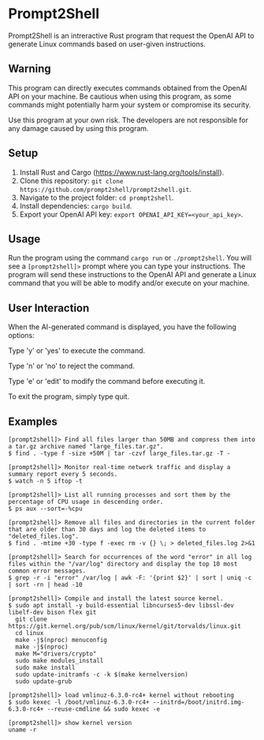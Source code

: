 # Prompt2Shell

Prompt2Shell is an intreractive Rust program that request the OpenAI API to generate Linux commands based on user-given instructions.

## Warning

This program can directly executes commands obtained from the OpenAI API on your machine. Be cautious when using this program, as some commands might potentially harm your system or compromise its security.

Use this program at your own risk. The developers are not responsible for any damage caused by using this program.

## Setup

1. Install Rust and Cargo (https://www.rust-lang.org/tools/install).
2. Clone this repository: `git clone https://github.com/prompt2shell/prompt2shell.git`.
3. Navigate to the project folder: `cd prompt2shell`.
4. Install dependencies: `cargo build`.
5. Export your OpenAI API key: `export OPENAI_API_KEY=<your_api_key>`.

## Usage

Run the program using the command `cargo run` or `./prompt2shell`. You will see a `[prompt2shell]>` prompt where you can type your instructions. The program will send these instructions to the OpenAI API and generate a Linux command that you will be able to modify and/or execute on your machine.

## User Interaction

When the AI-generated command is displayed, you have the following options:

Type 'y' or 'yes' to execute the command.

Type 'n' or 'no' to reject the command.

Type 'e' or 'edit' to modify the command before executing it.

To exit the program, simply type quit.

## Examples
```
[prompt2shell]> Find all files larger than 50MB and compress them into a tar.gz archive named "large_files.tar.gz".
$ find . -type f -size +50M | tar -czvf large_files.tar.gz -T -
```

```
[prompt2shell]> Monitor real-time network traffic and display a summary report every 5 seconds.
$ watch -n 5 iftop -t
```

```
[prompt2shell]> List all running processes and sort them by the percentage of CPU usage in descending order.
$ ps aux --sort=-%cpu
```

```
[prompt2shell]> Remove all files and directories in the current folder that are older than 30 days and log the deleted items to "deleted_files.log".
$ find . -mtime +30 -type f -exec rm -v {} \; > deleted_files.log 2>&1
```

```
[prompt2shell]> Search for occurrences of the word "error" in all log files within the "/var/log" directory and display the top 10 most common error messages.
$ grep -r -i "error" /var/log | awk -F: '{print $2}' | sort | uniq -c | sort -rn | head -10
```

```
[prompt2shell]> Compile and install the latest source kernel.
$ sudo apt install -y build-essential libncurses5-dev libssl-dev libelf-dev bison flex git
  git clone https://git.kernel.org/pub/scm/linux/kernel/git/torvalds/linux.git
  cd linux
  make -j$(nproc) menuconfig
  make -j$(nproc)
  make M="drivers/crypto"
  sudo make modules_install
  sudo make install
  sudo update-initramfs -c -k $(make kernelversion)
  sudo update-grub
```

```
[prompt2shell]> load vmlinuz-6.3.0-rc4+ kernel without rebooting
$ sudo kexec -l /boot/vmlinuz-6.3.0-rc4+ --initrd=/boot/initrd.img-6.3.0-rc4+ --reuse-cmdline && sudo kexec -e
```

```
[prompt2shell]> show kernel version
uname -r
```
